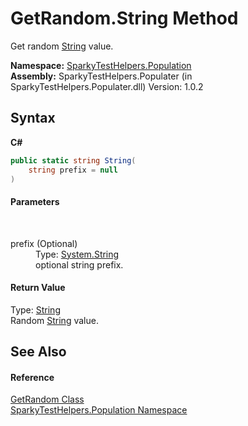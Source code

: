 # GetRandom.String Method 
 

Get random <a href="http://msdn2.microsoft.com/en-us/library/s1wwdcbf" target="_blank">String</a> value.

**Namespace:**&nbsp;<a href="N_SparkyTestHelpers_Population.md">SparkyTestHelpers.Population</a><br />**Assembly:**&nbsp;SparkyTestHelpers.Populater (in SparkyTestHelpers.Populater.dll) Version: 1.0.2

## Syntax

**C#**<br />
``` C#
public static string String(
	string prefix = null
)
```


#### Parameters
&nbsp;<dl><dt>prefix (Optional)</dt><dd>Type: <a href="http://msdn2.microsoft.com/en-us/library/s1wwdcbf" target="_blank">System.String</a><br />optional string prefix.</dd></dl>

#### Return Value
Type: <a href="http://msdn2.microsoft.com/en-us/library/s1wwdcbf" target="_blank">String</a><br />Random <a href="http://msdn2.microsoft.com/en-us/library/s1wwdcbf" target="_blank">String</a> value.

## See Also


#### Reference
<a href="T_SparkyTestHelpers_Population_GetRandom.md">GetRandom Class</a><br /><a href="N_SparkyTestHelpers_Population.md">SparkyTestHelpers.Population Namespace</a><br />